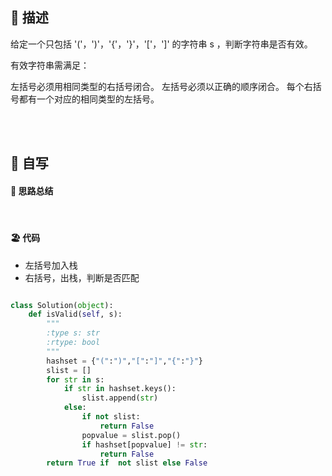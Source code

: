 ## 🚎 描述

给定一个只包括 '('，')'，'{'，'}'，'['，']' 的字符串 s ，判断字符串是否有效。

有效字符串需满足：

左括号必须用相同类型的右括号闭合。
左括号必须以正确的顺序闭合。
每个右括号都有一个对应的相同类型的左括号。

<br>
<br>
 
## 🛶 自写
#### 🧱 思路总结
 
<br>
 
#### 🏖 代码
- 左括号加入栈
- 右括号，出栈，判断是否匹配

```python

class Solution(object):
    def isValid(self, s):
        """
        :type s: str
        :rtype: bool
        """
        hashset = {"(":")","[":"]","{":"}"}
        slist = []
        for str in s:
            if str in hashset.keys():
                slist.append(str)
            else:
                if not slist:
                    return False
                popvalue = slist.pop()
                if hashset[popvalue] != str:
                    return False
        return True if  not slist else False

```
 
<br>
<br>
<br>
 